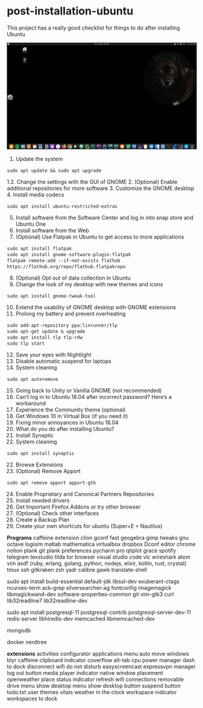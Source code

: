 # post-installation-ubuntu
This project has a really good checklist for things to do after installing Ubuntu

![alt text](screenshots/Screenshot1.png)

1. Update the system
  ```console
sudo apt update && sudo apt upgrade
```
1.2. Change the settings with the GUI of GNOME
2. (Optional) Enable additional repositories for more software
3. Customize the GNOME desktop
4. Install media codecs
  ```console
sudo apt install ubuntu-restricted-extras
```
5. Install software from the Software Center and log in into snap store and Ubuntu One
6. Install software from the Web
7. (Optional) Use Flatpak in Ubuntu to get access to more applications
  ```console
sudo apt install flatpak
sudo apt install gnome-software-plugin-flatpak
flatpak remote-add --if-not-exists flathub https://flathub.org/repo/flathub.flatpakrepo
```
8. (Optional) Opt out of data collection in Ubuntu
9. Change the look of my desktop with new themes and icons
  ```console
sudo apt install gnome-tweak-tool
```
10. Extend the usability of GNOME desktop with GNOME extensions
11. Prolong my battery and prevent overheating
  ```console
  sudo add-apt-repository ppa:linrunner/tlp
  sudo apt-get update & upgrade
  sudo apt install tlp tlp-rdw
  sudo tlp start
  ```
12. Save your eyes with Nightlight
13. Disable automatic suspend for laptops
14. System cleaning
  ```console
  sudo apt autoremove
```
15. Going back to Unity or Vanilla GNOME (not recommended)
16. Can’t log in to Ubuntu 18.04 after incorrect password? Here’s a workaround
17. Experience the Community theme (optional)
18. Get Windows 10 in Virtual Box (if you need it)
19. Fixing minor annoyances in Ubuntu 18.04
20. What do you do after installing Ubuntu?
21. Install Synaptic
14. System cleaning
  ```console
  sudo apt install synaptic
```
22. Browse Extensions
23. (Optional) Remove Apport
  ```console
  sudo apt remove apport apport-gtk
```
24. Enable Proprietary and Canonical Partners Repositories
25. Install needed drivers
26. Get Important Firefox Addons or try other browser
27. (Optional) Check other interfaces
28. Create a Backup Plan
29. Create your own shortcuts for ubuntu (Super+E = Nautilus)

**Programs**
caffeine extension
clion
gconf
fast
geogebra
gimp
tweaks
gnu octave
logisim
matlab
mathematica
virtualbox
dropbox
Dconf editor
chrome
notion
plank
git
plank preferences
pycharm pro
qtiplot
grace
spotify
telegram
texstudio
tilda
tor browser
visual studio code
vlc
wireshark
atom
vim
asdf (ruby, erlang, golang, python, nodejs, elixir, kotlin, rust, crystal)
tmux
ssh
gitkraken
zsh
yadr
calibre
gawk
translate-shell

sudo apt install build-essential default-jdk libssl-dev exuberant-ctags ncurses-term ack-grep silversearcher-ag fontconfig imagemagick libmagickwand-dev software-properties-common git vim-gtk3 curl lib32readline7 lib32readline-dev 

sudo apt install postgresql-11 postgresql-contrib postgresql-server-dev-11 redis-server libhiredis-dev memcached libmemcached-dev

mongodb

docker
nerdtree





**extensions**
activities configurator
applications menu
auto move windows
blyr
caffeine
clipboard indicator
coverflow alt-tab
cpu power manager
dash to dock
disconnect wifi
do not disturb
easyscreencast
expressvpn manager
log out button
media player indicator
native window placement
openweather
place status indicator
refresh wifi connections
removable drive menu
show desktop menu
show desktop button
suspend button
todo.txt
user themes
vitals
weather in the clock
workspace indicator
workspaces to dock
